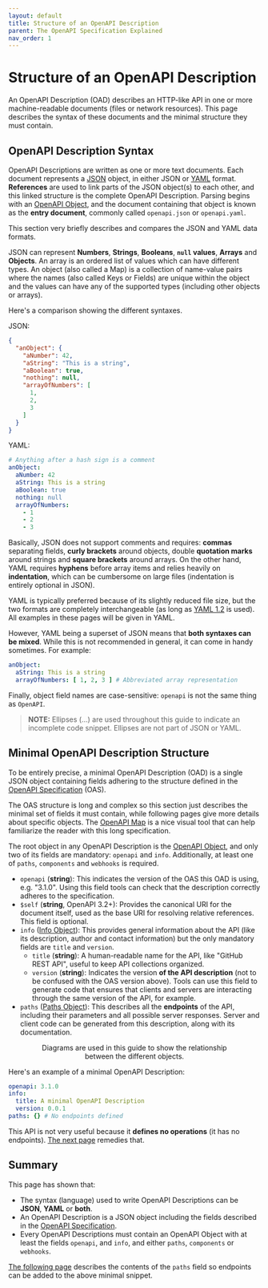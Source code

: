 ```yaml
---
layout: default
title: Structure of an OpenAPI Description
parent: The OpenAPI Specification Explained
nav_order: 1
---
```


# Structure of an OpenAPI Description

An OpenAPI Description (OAD) describes an HTTP-like API in one or more machine-readable documents (files or network resources). This page describes the syntax of these documents and the minimal structure they must contain.

## OpenAPI Description Syntax

OpenAPI Descriptions are written as one or more text documents. Each document represents a [JSON](https://en.wikipedia.org/wiki/JSON) object, in either JSON or [YAML](https://en.wikipedia.org/wiki/YAML) format.  **References** are used to link parts of the JSON object(s) to each other, and this linked structure is the complete OpenAPI Description.  Parsing begins with an [OpenAPI Object](https://spec.openapis.org/oas/v3.1.0#openapi-object), and the document containing that object is known as the **entry document**, commonly called `openapi.json` or `openapi.yaml`.

This section very briefly describes and compares the JSON and YAML data formats.

JSON can represent **Numbers**, **Strings**, **Booleans**, **`null` values**, **Arrays** and **Objects**. An array is an ordered list of values which can have different types. An object (also called a Map) is a collection of name-value pairs where the names (also called Keys or Fields) are unique within the object and the values can have any of the supported types (including other objects or arrays).

Here's a comparison showing the different syntaxes.



JSON:

```json
{
  "anObject": {
    "aNumber": 42,
    "aString": "This is a string",
    "aBoolean": true,
    "nothing": null,
    "arrayOfNumbers": [
      1,
      2,
      3
    ]
  }
}
```
YAML:

```yaml
# Anything after a hash sign is a comment
anObject:
  aNumber: 42
  aString: This is a string
  aBoolean: true
  nothing: null
  arrayOfNumbers:
    - 1
    - 2
    - 3
```


Basically, JSON does not support comments and requires: **commas** separating fields, **curly brackets** around objects, double **quotation marks** around strings and **square brackets** around arrays. On the other hand, YAML requires **hyphens** before array items and relies heavily on **indentation**, which can be cumbersome on large files (indentation is entirely optional in JSON).

YAML is typically preferred because of its slightly reduced file size, but the two formats are completely interchangeable (as long as [YAML 1.2](https://en.wikipedia.org/wiki/YAML#Comparison_with_JSON) is used). All examples in these pages will be given in YAML.

However, YAML being a superset of JSON means that **both syntaxes can be mixed**. While this is not recommended in general, it can come in handy sometimes. For example:

```yaml
anObject:
  aString: This is a string
  arrayOfNumbers: [ 1, 2, 3 ] # Abbreviated array representation
```

Finally, object field names are case-sensitive: `openapi` is not the same thing as `OpenAPI`.

> **NOTE:**
> Ellipses (...) are used throughout this guide to indicate an incomplete code snippet. Ellipses are not part of JSON or YAML.

## Minimal OpenAPI Description Structure

To be entirely precise, a minimal OpenAPI Description (OAD) is a single JSON object containing fields adhering to the structure defined in the [OpenAPI Specification](https://spec.openapis.org/oas/v3.1.0) (OAS).

The OAS structure is long and complex so this section just describes the minimal set of fields it must contain, while following pages give more details about specific objects. The [OpenAPI Map](https://openapi-map.apihandyman.io/) is a nice visual tool that can help familiarize the reader with this long specification.

The root object in any OpenAPI Description is the [OpenAPI Object](https://spec.openapis.org/oas/v3.1.0#openapi-object), and only two of its fields are mandatory: `openapi` and `info`. Additionally, at least one of `paths`, `components` and `webhooks` is required.

* `openapi` (**string**): This indicates the version of the OAS this OAD is using, e.g. "3.1.0". Using this field tools can check that the description correctly adheres to the specification.
* `$self` (**string**, OpenAPI 3.2+): Provides the canonical URI for the document itself, used as the base URI for resolving relative references. This field is optional.
* `info` ([Info Object](https://spec.openapis.org/oas/v3.1.0#info-object)): This provides general information about the API (like its description, author and contact information) but the only mandatory fields are `title` and `version`.
  * `title` (**string**): A human-readable name for the API, like "GitHub REST API", useful to keep API collections organized.
  * `version` (**string**): Indicates the version **of the API description** (not to be confused with the OAS version above). Tools can use this field to generate code that ensures that clients and servers are interacting through the same version of the API, for example.
* `paths` ([Paths Object](https://spec.openapis.org/oas/v3.1.0#paths-object)): This describes all the **endpoints** of the API, including their parameters and all possible server responses. Server and client code can be generated from this description, along with its documentation.

<figure style="text-align:center">
  <object type="image/svg+xml" data="{{site.baseurl}}/img/openapi-object.svg"></object>
  <figcaption>Diagrams are used in this guide to show the relationship between the different objects.</figcaption>
</figure>

Here's an example of a minimal OpenAPI Description:

```yaml
openapi: 3.1.0
info:
  title: A minimal OpenAPI Description
  version: 0.0.1
paths: {} # No endpoints defined
```

This API is not very useful because it **defines no operations** (it has no endpoints). [The next page](paths) remedies that.

## Summary

This page has shown that:

* The syntax (language) used to write OpenAPI Descriptions can be **JSON**, **YAML** or **both**.
* An OpenAPI Description is a JSON object including the fields described in the [OpenAPI Specification](https://spec.openapis.org/oas/v3.1.0).
* Every OpenAPI Descriptions must contain an OpenAPI Object with at least the fields `openapi`, and `info`,  and either `paths`, `components` or `webhooks`.

[The following page](paths) describes the contents of the `paths` field so endpoints can be added to the above minimal snippet.
